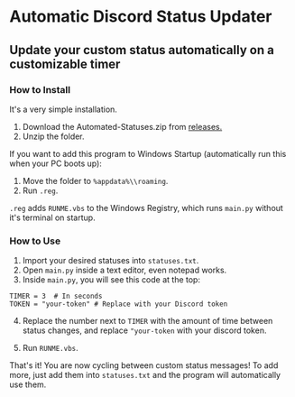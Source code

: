 # Automatic Discord Status Updater
## Update your custom status automatically on a customizable timer

### How to Install
It's a very simple installation.
1. Download the Automated-Statuses.zip from [releases.](https://github.com/meilaleinalainengithub/Automated-Status/releases)
2. Unzip the folder.

If you want to add this program to Windows Startup (automatically run this when your PC boots up):
1. Move the folder to ```%appdata%\\roaming```.
2. Run ```.reg```.

```.reg``` adds ```RUNME.vbs``` to the Windows Registry, which runs ```main.py``` without it's terminal on startup. 

### How to Use
1. Import your desired statuses into ```statuses.txt```.
2. Open ```main.py``` inside a text editor, even notepad works.
3. Inside ```main.py```, you will see this code at the top: 
```
TIMER = 3  # In seconds
TOKEN = "your-token" # Replace with your Discord token 
```
4. Replace the number next to ```TIMER``` with the amount of time between status changes, and replace ```"your-token``` with your discord token.

3. Run ```RUNME.vbs```.

That's it! You are now cycling between custom status messages! To add more, just add them into ```statuses.txt``` and the program will automatically use them.
